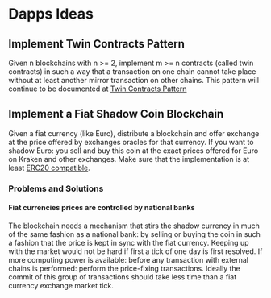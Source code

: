 # Dapps Ideas

## Implement Twin Contracts Pattern

Given n blockchains with n >= 2, implement m >= n contracts (called twin contracts) in such a way that a transaction on one chain cannot take place without at least another mirror transaction on other chains.
This pattern will continue to be documented at [Twin Contracts Pattern](https://github.com/kuip/dlt-design-patterns#twin-contracts)

## Implement a Fiat Shadow Coin Blockchain

Given a fiat currency (like Euro), distribute a blockchain and offer exchange at the price offered by exchanges oracles for that currency. If you want to shadow Euro: you sell and buy this coin at the exact prices offered for Euro on Kraken and other exchanges.
Make sure that the implementation is at least [ERC20 compatible](https://github.com/kuip/dlt-design-patterns#contract-interoperativity). 

### Problems and Solutions

#### Fiat currencies prices are controlled by national banks

The blockchain needs a mechanism that stirs the shadow currency in much of the same fashion as a national bank: by selling or buying the coin in such a fashion that the price is kept in sync with the fiat currency. Keeping up with the market would not be hard if first a tick of one day is first resolved. If more computing power is available: before any transaction with external chains is performed: perform the price-fixing transactions. Ideally the commit of this group of transactions should take less time than a fiat currency exchange market tick.


